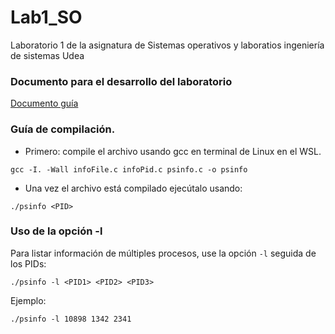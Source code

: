 # Lab1_SO
Laboratorio 1 de la asignatura de Sistemas operativos y laboratios ingeniería de sistemas Udea

### Documento para el desarrollo del laboratorio
[Documento guía](https://docs.google.com/document/d/1rEcxJF22PGmmgD_FsE3m_aYGj9yiaK6nIYqVizMqr_Q/edit?tab=t.0#heading=h.69exl28wgcl9)

### Guía de compilación.

- Primero: compile el archivo usando gcc en terminal de Linux en el WSL.

```
gcc -I. -Wall infoFile.c infoPid.c psinfo.c -o psinfo
```

- Una vez el archivo está compilado ejecútalo usando:
```
./psinfo <PID>
```

### Uso de la opción -l

Para listar información de múltiples procesos, use la opción `-l` seguida de los PIDs:
```
./psinfo -l <PID1> <PID2> <PID3>
```

Ejemplo:
```
./psinfo -l 10898 1342 2341
```
